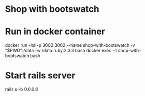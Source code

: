 # Shop with bootswatch

# Run in docker container
docker run -itd -p 3002:3002 --name shop-with-bootswatch -v "$PWD":/data -w /data ruby:2.3.3 bash
docker exec -it shop-with-bootswatch bash

# Start rails server
rails s -b 0.0.0.0
